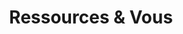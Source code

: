 ---
title: "Ressources & Vous"
url: /le-perray-en-yvelines/ressources-und-vous/
shop: Gebrauchtwaren
---